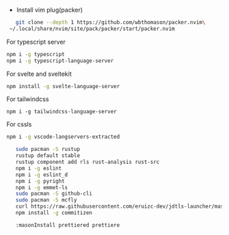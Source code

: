 - Install vim plug(packer)

```bash
   git clone --depth 1 https://github.com/wbthomason/packer.nvim\
 ~/.local/share/nvim/site/pack/packer/start/packer.nvim
```

For typescript server

```bash
npm i -g typescript
npm i -g typescript-language-server
```

For svelte and sveltekit

```bash
npm install -g svelte-language-server
```

For tailwindcss

```tailwindcss
npm i -g tailwindcss-language-server
```

For cssls

```bash
npm i -g vscode-langservers-extracted
```

```bash
   sudo pacman -S rustup
   rustup default stable
   rustup component add rls rust-analysis rust-src
   npm i -g eslint
   npm i -g eslint_d
   npm i -g pyright
   npm i -g emmet-ls
   sudo pacman -S github-cli
   sudo pacman -S mcfly
   curl https://raw.githubusercontent.com/eruizc-dev/jdtls-launcher/master/install.sh | bash
   npm install -g commitizen
```

<!-- for mason -->

```vim
   :masonInstall prettiered prettiere
```

